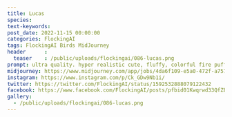 ```yaml
---
title: Lucas
species: 
text-keywords: 
post_date: 2022-11-15 00:00:00
categories: FlockingAI
tags: FlockingAI Birds MidJourney 
header      :
  teaser    : /public/uploads/flockingai/086-lucas.png
prompt: ultra quality. hyper realistic cute, fluffy, colorful fire puffbird monster , BIRD, cinematic lighting, floral, statue, , abstract, full hd render + 3d octane render +4k UHD + immense detail + dramatic lighting + well lit , + fine details + octane render + 8k, abstract
midjourney: https://www.midjourney.com/app/jobs/4da6f109-e5a0-472f-a757-f0e9d96c279d
instagram: https://www.instagram.com/p/Ck_GDw9Nb1i/
twitter: https://twitter.com/FlockingAI/status/1592532888079122432
facebook: https://www.facebook.com/FlockingAI/posts/pfbid01Kwqrwd33QfZBQWgRxgCWjsmfoFKZ7C178ZLhQ1qrnztJSGAMk8DztcVAAimMMUJl
gallery: 
  - /public/uploads/flockingai/086-lucas.png
---
```

